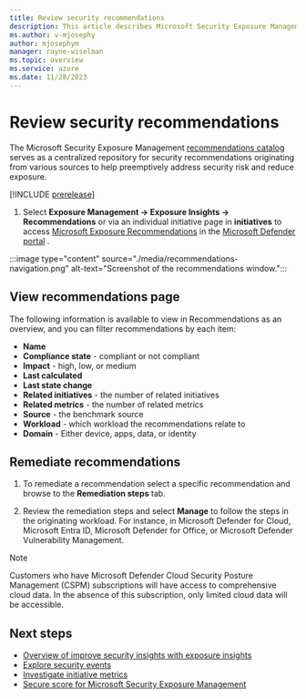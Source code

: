 ```yaml
---
title: Review security recommendations
description: This article describes Microsoft Security Exposure Management recommendations and how it works.
ms.author: v-mjosephy
author: mjosephym
manager: rayne-wiselman
ms.topic: overview
ms.service: azure
ms.date: 11/28/2023
---
```


# Review security recommendations

The Microsoft Security Exposure Management [recommendations catalog](exposure-insights-overview.md#security-recommendations) serves as a centralized repository for security recommendations originating from various sources to help preemptively address security risk and reduce exposure.

[!INCLUDE [prerelease](../includes//prerelease.md)]

1. Select **Exposure Management -> Exposure Insights -> Recommendations** or via an individual initiative page in **initiatives** to access [Microsoft Exposure Recommendations](https://security.microsoft.com/exposure-recommendations) in the [Microsoft Defender portal](https://security.microsoft.com/) .

:::image type="content" source="./media/recommendations-navigation.png" alt-text="Screenshot of the recommendations window.":::

## View recommendations page

The following information is available to view in Recommendations as an overview, and you can filter recommendations by each item:

- **Name**
- **Compliance state** - compliant or not compliant
- **Impact** - high, low, or medium
- **Last calculated**
- **Last state change**
- **Related initiatives** - the number of related initiatives
- **Related metrics** - the number of related metrics
- **Source** - the benchmark source
- **Workload** - which workload the recommendations relate to
- **Domain** - Either device, apps, data, or identity

## Remediate recommendations

1. To remediate a recommendation select a specific recommendation and browse to the **Remediation steps** tab.

1. Review the remediation steps and select **Manage** to follow the steps in the originating workload. For instance, in Microsoft Defender for Cloud, Microsoft Entra ID, Microsoft Defender for Office, or Microsoft Defender Vulnerability Management.

> [!NOTE]
>Customers who have Microsoft Defender Cloud Security Posture Management (CSPM) subscriptions will have access to comprehensive cloud data. In the absence of this subscription, only limited cloud data will be accessible.

## Next steps

- [Overview of improve security insights with exposure insights](exposure-insights-overview.md)
- [Explore security events](security-events.md)
- [Investigate initiative metrics](security-metrics.md)
- [Secure score for Microsoft Security Exposure Management](secure-score.md)
